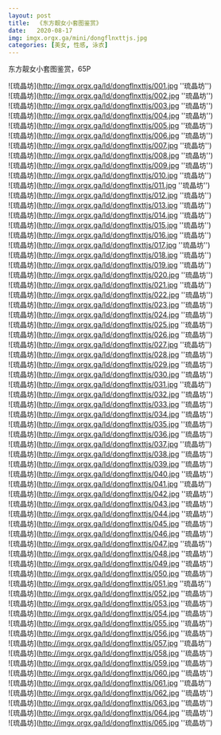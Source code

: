 ```yaml
---
layout: post
title:  《东方靓女小套图鉴赏》
date:   2020-08-17
img: imgx.orgx.ga/mini/dongflnxttjs.jpg
categories: [美女, 性感, 泳衣]
---
```


东方靓女小套图鉴赏，65P

![琉晶坊](http://imgx.orgx.ga/ld/dongflnxttjs/001.jpg ''琉晶坊'') <br>
![琉晶坊](http://imgx.orgx.ga/ld/dongflnxttjs/002.jpg ''琉晶坊'') <br>
![琉晶坊](http://imgx.orgx.ga/ld/dongflnxttjs/003.jpg ''琉晶坊'') <br>
![琉晶坊](http://imgx.orgx.ga/ld/dongflnxttjs/004.jpg ''琉晶坊'') <br>
![琉晶坊](http://imgx.orgx.ga/ld/dongflnxttjs/005.jpg ''琉晶坊'') <br>
![琉晶坊](http://imgx.orgx.ga/ld/dongflnxttjs/006.jpg ''琉晶坊'') <br>
![琉晶坊](http://imgx.orgx.ga/ld/dongflnxttjs/007.jpg ''琉晶坊'') <br>
![琉晶坊](http://imgx.orgx.ga/ld/dongflnxttjs/008.jpg ''琉晶坊'') <br>
![琉晶坊](http://imgx.orgx.ga/ld/dongflnxttjs/009.jpg ''琉晶坊'') <br>
![琉晶坊](http://imgx.orgx.ga/ld/dongflnxttjs/010.jpg ''琉晶坊'') <br>
![琉晶坊](http://imgx.orgx.ga/ld/dongflnxttjs/011.jpg ''琉晶坊'') <br>
![琉晶坊](http://imgx.orgx.ga/ld/dongflnxttjs/012.jpg ''琉晶坊'') <br>
![琉晶坊](http://imgx.orgx.ga/ld/dongflnxttjs/013.jpg ''琉晶坊'') <br>
![琉晶坊](http://imgx.orgx.ga/ld/dongflnxttjs/014.jpg ''琉晶坊'') <br>
![琉晶坊](http://imgx.orgx.ga/ld/dongflnxttjs/015.jpg ''琉晶坊'') <br>
![琉晶坊](http://imgx.orgx.ga/ld/dongflnxttjs/016.jpg ''琉晶坊'') <br>
![琉晶坊](http://imgx.orgx.ga/ld/dongflnxttjs/017.jpg ''琉晶坊'') <br>
![琉晶坊](http://imgx.orgx.ga/ld/dongflnxttjs/018.jpg ''琉晶坊'') <br>
![琉晶坊](http://imgx.orgx.ga/ld/dongflnxttjs/019.jpg ''琉晶坊'') <br>
![琉晶坊](http://imgx.orgx.ga/ld/dongflnxttjs/020.jpg ''琉晶坊'') <br>
![琉晶坊](http://imgx.orgx.ga/ld/dongflnxttjs/021.jpg ''琉晶坊'') <br>
![琉晶坊](http://imgx.orgx.ga/ld/dongflnxttjs/022.jpg ''琉晶坊'') <br>
![琉晶坊](http://imgx.orgx.ga/ld/dongflnxttjs/023.jpg ''琉晶坊'') <br>
![琉晶坊](http://imgx.orgx.ga/ld/dongflnxttjs/024.jpg ''琉晶坊'') <br>
![琉晶坊](http://imgx.orgx.ga/ld/dongflnxttjs/025.jpg ''琉晶坊'') <br>
![琉晶坊](http://imgx.orgx.ga/ld/dongflnxttjs/026.jpg ''琉晶坊'') <br>
![琉晶坊](http://imgx.orgx.ga/ld/dongflnxttjs/027.jpg ''琉晶坊'') <br>
![琉晶坊](http://imgx.orgx.ga/ld/dongflnxttjs/028.jpg ''琉晶坊'') <br>
![琉晶坊](http://imgx.orgx.ga/ld/dongflnxttjs/029.jpg ''琉晶坊'') <br>
![琉晶坊](http://imgx.orgx.ga/ld/dongflnxttjs/030.jpg ''琉晶坊'') <br>
![琉晶坊](http://imgx.orgx.ga/ld/dongflnxttjs/031.jpg ''琉晶坊'') <br>
![琉晶坊](http://imgx.orgx.ga/ld/dongflnxttjs/032.jpg ''琉晶坊'') <br>
![琉晶坊](http://imgx.orgx.ga/ld/dongflnxttjs/033.jpg ''琉晶坊'') <br>
![琉晶坊](http://imgx.orgx.ga/ld/dongflnxttjs/034.jpg ''琉晶坊'') <br>
![琉晶坊](http://imgx.orgx.ga/ld/dongflnxttjs/035.jpg ''琉晶坊'') <br>
![琉晶坊](http://imgx.orgx.ga/ld/dongflnxttjs/036.jpg ''琉晶坊'') <br>
![琉晶坊](http://imgx.orgx.ga/ld/dongflnxttjs/037.jpg ''琉晶坊'') <br>
![琉晶坊](http://imgx.orgx.ga/ld/dongflnxttjs/038.jpg ''琉晶坊'') <br>
![琉晶坊](http://imgx.orgx.ga/ld/dongflnxttjs/039.jpg ''琉晶坊'') <br>
![琉晶坊](http://imgx.orgx.ga/ld/dongflnxttjs/040.jpg ''琉晶坊'') <br>
![琉晶坊](http://imgx.orgx.ga/ld/dongflnxttjs/041.jpg ''琉晶坊'') <br>
![琉晶坊](http://imgx.orgx.ga/ld/dongflnxttjs/042.jpg ''琉晶坊'') <br>
![琉晶坊](http://imgx.orgx.ga/ld/dongflnxttjs/043.jpg ''琉晶坊'') <br>
![琉晶坊](http://imgx.orgx.ga/ld/dongflnxttjs/044.jpg ''琉晶坊'') <br>
![琉晶坊](http://imgx.orgx.ga/ld/dongflnxttjs/045.jpg ''琉晶坊'') <br>
![琉晶坊](http://imgx.orgx.ga/ld/dongflnxttjs/046.jpg ''琉晶坊'') <br>
![琉晶坊](http://imgx.orgx.ga/ld/dongflnxttjs/047.jpg ''琉晶坊'') <br>
![琉晶坊](http://imgx.orgx.ga/ld/dongflnxttjs/048.jpg ''琉晶坊'') <br>
![琉晶坊](http://imgx.orgx.ga/ld/dongflnxttjs/049.jpg ''琉晶坊'') <br>
![琉晶坊](http://imgx.orgx.ga/ld/dongflnxttjs/050.jpg ''琉晶坊'') <br>
![琉晶坊](http://imgx.orgx.ga/ld/dongflnxttjs/051.jpg ''琉晶坊'') <br>
![琉晶坊](http://imgx.orgx.ga/ld/dongflnxttjs/052.jpg ''琉晶坊'') <br>
![琉晶坊](http://imgx.orgx.ga/ld/dongflnxttjs/053.jpg ''琉晶坊'') <br>
![琉晶坊](http://imgx.orgx.ga/ld/dongflnxttjs/054.jpg ''琉晶坊'') <br>
![琉晶坊](http://imgx.orgx.ga/ld/dongflnxttjs/055.jpg ''琉晶坊'') <br>
![琉晶坊](http://imgx.orgx.ga/ld/dongflnxttjs/056.jpg ''琉晶坊'') <br>
![琉晶坊](http://imgx.orgx.ga/ld/dongflnxttjs/057.jpg ''琉晶坊'') <br>
![琉晶坊](http://imgx.orgx.ga/ld/dongflnxttjs/058.jpg ''琉晶坊'') <br>
![琉晶坊](http://imgx.orgx.ga/ld/dongflnxttjs/059.jpg ''琉晶坊'') <br>
![琉晶坊](http://imgx.orgx.ga/ld/dongflnxttjs/060.jpg ''琉晶坊'') <br>
![琉晶坊](http://imgx.orgx.ga/ld/dongflnxttjs/061.jpg ''琉晶坊'') <br>
![琉晶坊](http://imgx.orgx.ga/ld/dongflnxttjs/062.jpg ''琉晶坊'') <br>
![琉晶坊](http://imgx.orgx.ga/ld/dongflnxttjs/063.jpg ''琉晶坊'') <br>
![琉晶坊](http://imgx.orgx.ga/ld/dongflnxttjs/064.jpg ''琉晶坊'') <br>
![琉晶坊](http://imgx.orgx.ga/ld/dongflnxttjs/065.jpg ''琉晶坊'') <br>
